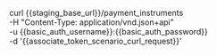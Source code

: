 

curl {{staging_base_url}}/payment_instruments \
    -H "Content-Type: application/vnd.json+api" \
    -u  {{basic_auth_username}}:{{basic_auth_password}} \
    -d '{{associate_token_scenario_curl_request}}'